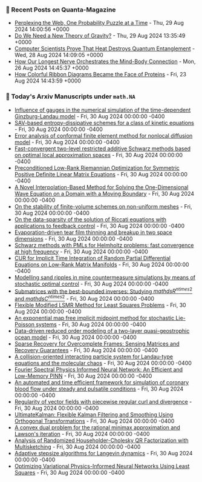 ### 📝 Recent Posts on Quanta-Magazine
<!-- quanta starts -->
* <a href="https://www.quantamagazine.org/perplexing-the-web-one-probability-puzzle-at-a-time-20240829/">Perplexing the Web, One Probability Puzzle at a Time</a> - Thu, 29 Aug 2024 14:00:56 +0000
* <a href="https://www.quantamagazine.org/do-we-need-a-new-theory-of-gravity-20240829/">Do We Need a New Theory of Gravity?</a> - Thu, 29 Aug 2024 13:35:49 +0000
* <a href="https://www.quantamagazine.org/computer-scientists-prove-that-heat-destroys-entanglement-20240828/">Computer Scientists Prove That Heat Destroys Quantum Entanglement</a> - Wed, 28 Aug 2024 14:09:05 +0000
* <a href="https://www.quantamagazine.org/how-our-longest-nerve-orchestrates-the-mind-body-connection-20240826/">How Our Longest Nerve Orchestrates the Mind-Body Connection</a> - Mon, 26 Aug 2024 14:45:37 +0000
* <a href="https://www.quantamagazine.org/how-colorful-ribbon-diagrams-became-the-face-of-proteins-20240823/">How Colorful Ribbon Diagrams Became the Face of Proteins</a> - Fri, 23 Aug 2024 14:43:59 +0000
<!-- quanta ends -->

### 📝 Today's Arxiv Manuscripts under ``math.NA``
<!-- arxiv-math-na starts -->
* <a href="https://arxiv.org/abs/2408.16086">Influence of gauges in the numerical simulation of the time-dependent Ginzburg-Landau model</a> - Fri, 30 Aug 2024 00:00:00 -0400
* <a href="https://arxiv.org/abs/2408.16105">SAV-based entropy-dissipative schemes for a class of kinetic equations</a> - Fri, 30 Aug 2024 00:00:00 -0400
* <a href="https://arxiv.org/abs/2408.16243">Error analysis of conformal finite element method for nonlocal diffusion model</a> - Fri, 30 Aug 2024 00:00:00 -0400
* <a href="https://arxiv.org/abs/2408.16282">Fast-convergent two-level restricted additive Schwarz methods based on optimal local approximation spaces</a> - Fri, 30 Aug 2024 00:00:00 -0400
* <a href="https://arxiv.org/abs/2408.16416">Preconditioned Low-Rank Riemannian Optimization for Symmetric Positive Definite Linear Matrix Equations</a> - Fri, 30 Aug 2024 00:00:00 -0400
* <a href="https://arxiv.org/abs/2408.16483">A Novel Interpolation-Based Method for Solving the One-Dimensional Wave Equation on a Domain with a Moving Boundary</a> - Fri, 30 Aug 2024 00:00:00 -0400
* <a href="https://arxiv.org/abs/2408.16511">On the stability of finite-volume schemes on non-uniform meshes</a> - Fri, 30 Aug 2024 00:00:00 -0400
* <a href="https://arxiv.org/abs/2408.16569">On the data-sparsity of the solution of Riccati equations with applications to feedback control</a> - Fri, 30 Aug 2024 00:00:00 -0400
* <a href="https://arxiv.org/abs/2408.16572">Evaporation-driven tear film thinning and breakup in two space dimensions</a> - Fri, 30 Aug 2024 00:00:00 -0400
* <a href="https://arxiv.org/abs/2408.16580">Schwarz methods with PMLs for Helmholtz problems: fast convergence at high frequency</a> - Fri, 30 Aug 2024 00:00:00 -0400
* <a href="https://arxiv.org/abs/2408.16591">CUR for Implicit Time Integration of Random Partial Differential Equations on Low-Rank Matrix Manifolds</a> - Fri, 30 Aug 2024 00:00:00 -0400
* <a href="https://arxiv.org/abs/2408.16624">Modelling sand ripples in mine countermeasure simulations by means of stochastic optimal control</a> - Fri, 30 Aug 2024 00:00:00 -0400
* <a href="https://arxiv.org/abs/2408.16631">Submatrices with the best-bounded inverses: Studying $mathds{R}^{n times 2}$ and $mathds{C}^{n times 2}$</a> - Fri, 30 Aug 2024 00:00:00 -0400
* <a href="https://arxiv.org/abs/2408.16652">Flexible Modified LSMR Method for Least Squares Problems</a> - Fri, 30 Aug 2024 00:00:00 -0400
* <a href="https://arxiv.org/abs/2408.16701">An exponential map free implicit midpoint method for stochastic Lie-Poisson systems</a> - Fri, 30 Aug 2024 00:00:00 -0400
* <a href="https://arxiv.org/abs/2408.16723">Data-driven reduced order modeling of a two-layer quasi-geostrophic ocean model</a> - Fri, 30 Aug 2024 00:00:00 -0400
* <a href="https://arxiv.org/abs/2408.16166">Sparse Recovery for Overcomplete Frames: Sensing Matrices and Recovery Guarantees</a> - Fri, 30 Aug 2024 00:00:00 -0400
* <a href="https://arxiv.org/abs/2408.16252">A collision-oriented interacting particle system for Landau-type equations and the molecular chaos</a> - Fri, 30 Aug 2024 00:00:00 -0400
* <a href="https://arxiv.org/abs/2408.16414">Fourier Spectral Physics Informed Neural Network: An Efficient and Low-Memory PINN</a> - Fri, 30 Aug 2024 00:00:00 -0400
* <a href="https://arxiv.org/abs/2408.16496">An automated and time efficient framework for simulation of coronary blood flow under steady and pulsatile conditions</a> - Fri, 30 Aug 2024 00:00:00 -0400
* <a href="https://arxiv.org/abs/2408.16556">Regularity of vector fields with piecewise regular curl and divergence</a> - Fri, 30 Aug 2024 00:00:00 -0400
* <a href="https://arxiv.org/abs/2207.13526">UltimateKalman: Flexible Kalman Filtering and Smoothing Using Orthogonal Transformations</a> - Fri, 30 Aug 2024 00:00:00 -0400
* <a href="https://arxiv.org/abs/2308.06991">A convex dual problem for the rational minimax approximation and Lawson's iteration</a> - Fri, 30 Aug 2024 00:00:00 -0400
* <a href="https://arxiv.org/abs/2309.05868">Analysis of Randomized Householder-Cholesky QR Factorization with Multisketching</a> - Fri, 30 Aug 2024 00:00:00 -0400
* <a href="https://arxiv.org/abs/2403.11993">Adaptive stepsize algorithms for Langevin dynamics</a> - Fri, 30 Aug 2024 00:00:00 -0400
* <a href="https://arxiv.org/abs/2407.20417">Optimizing Variational Physics-Informed Neural Networks Using Least Squares</a> - Fri, 30 Aug 2024 00:00:00 -0400
<!-- arxiv-math-na ends -->
